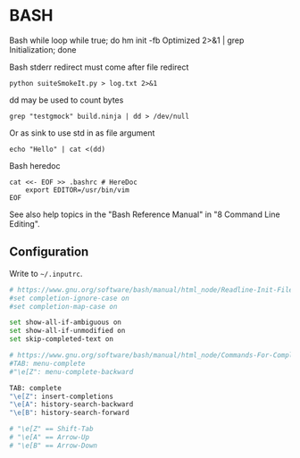 # BASH

Bash while loop                        while true; do hm init -fb Optimized 2>&1 | grep Initialization; done

Bash stderr redirect must come after file redirect

    python suiteSmokeIt.py > log.txt 2>&1

dd may be used to count bytes

    grep "testgmock" build.ninja | dd > /dev/null

Or as sink to use std in as file argument

    echo "Hello" | cat <(dd)

Bash heredoc

    cat <<- EOF >> .bashrc # HereDoc
        export EDITOR=/usr/bin/vim
    EOF

See also help topics in the "Bash Reference Manual" in
"8 Command Line Editing".

## Configuration

Write to `~/.inputrc`.

```bash
# https://www.gnu.org/software/bash/manual/html_node/Readline-Init-File-Syntax.html
#set completion-ignore-case on
#set completion-map-case on

set show-all-if-ambiguous on
set show-all-if-unmodified on
set skip-completed-text on

# https://www.gnu.org/software/bash/manual/html_node/Commands-For-Completion.html
#TAB: menu-complete
#"\e[Z": menu-complete-backward

TAB: complete
"\e[Z": insert-completions
"\e[A": history-search-backward
"\e[B": history-search-forward

# "\e[Z" == Shift-Tab
# "\e[A" == Arrow-Up
# "\e[B" == Arrow-Down
```

